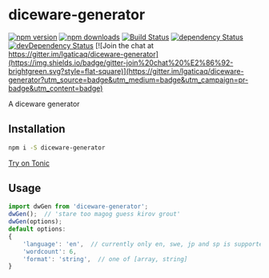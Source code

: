 # diceware-generator

[![npm version](https://img.shields.io/npm/v/diceware-generator.svg?style=flat-square)](https://www.npmjs.com/package/diceware-generator)
[![npm downloads](https://img.shields.io/npm/dm/diceware-generator.svg?style=flat-square)](https://www.npmjs.com/package/diceware-generator)
[![Build Status](https://img.shields.io/travis/lgaticaq/diceware-generator.svg?style=flat-square)](https://travis-ci.org/lgaticaq/diceware-generator)
[![dependency Status](https://img.shields.io/david/lgaticaq/diceware-generator.svg?style=flat-square)](https://david-dm.org/lgaticaq/diceware-generator#info=dependencies)
[![devDependency Status](https://img.shields.io/david/dev/lgaticaq/diceware-generator.svg?style=flat-square)](https://david-dm.org/lgaticaq/diceware-generator#info=devDependencies)
[![Join the chat at https://gitter.im/lgaticaq/diceware-generator](https://img.shields.io/badge/gitter-join%20chat%20%E2%86%92-brightgreen.svg?style=flat-square)](https://gitter.im/lgaticaq/diceware-generator?utm_source=badge&utm_medium=badge&utm_campaign=pr-badge&utm_content=badge)

A diceware generator

## Installation

```bash
npm i -S diceware-generator
```

[Try on Tonic](https://tonicdev.com/npm/diceware-generator)
## Usage
```javascript
import dwGen from 'diceware-generator';
dwGen();  // 'stare too magog guess kirov grout'
dwGen(options);
default options:  
{
	'language': 'en',  // currently only en, swe, jp and sp is supported
	'wordcount': 6,
	'format': 'string',  // one of [array, string]
}
```
